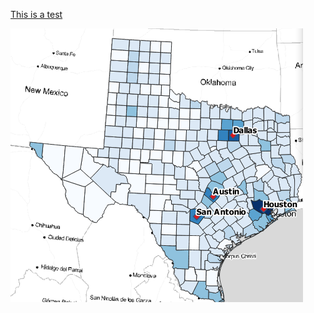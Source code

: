 [This is a test](/cortest/nytcorona.html)

[<img src="images/texasimg.png?raw=true"/>](cortest/nytcorona.html)

